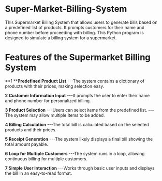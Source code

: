 # Super-Market-Billing-System

This Supermarket Billing System that allows users to generate bills based on a predefined list of products. It prompts customers for their name and phone number before proceeding with billing.
This Python program is designed to simulate a billing system for a supermarket.

# Features of the Supermarket Billing System
**1 ****Predefined Product List**
---The system contains a dictionary of products with their prices, making selection easy.

**2 Customer Information Input**
---It prompts the user to enter their name and phone number for personalized billing.

**3 Product Selection**
---Users can select items from the predefined list.
---The system may allow multiple items to be added.

**4 Billing Calculation**
---The total bill is calculated based on the selected products and their prices.

**5 Receipt Generation**
---The system likely displays a final bill showing the total amount payable.

**6 Loop for Multiple Customers**
---The system runs in a loop, allowing continuous billing for multiple customers.

**7 Simple User Interaction**
---Works through basic user inputs and displays the bill in an easy-to-read format.
